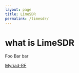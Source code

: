 ```yaml
---
layout: page
title: LimeSDR
permalink: /limesdr/
---
```


# what is LimeSDR
Foo Bar bar

[Myriad-RF](https://github.com/myriadrf)
